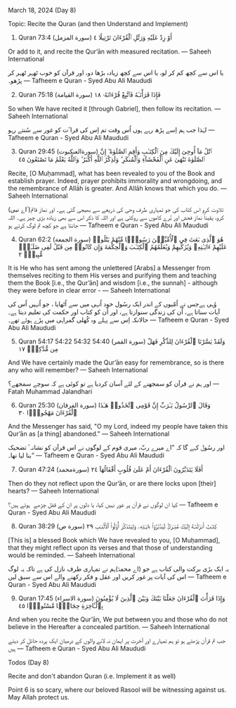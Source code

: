 March 18, 2024 (Day 8)

Topic: Recite the Quran (and then Understand and Implement)

1) Quran 73:4 (سورة المزمل)
أَوْ زِدْ عَلَيْهِ وَرَتِّلِ ٱلْقُرْءَانَ تَرْتِيلًا ٤

Or add to it, and recite the Qur’ān with measured recitation.
— Saheeh International

یا اس سے کچھ کم کر لو، یا اس سے کچھ زیادہ بڑھا دو، اور قرآن کو خوب ٹھہر ٹھہر کر پڑھو۔
— Tafheem e Quran - Syed Abu Ali Maududi

2) Quran 75:18 (سورة القيامة)
فَإِذَا قَرَأْنَـٰهُ فَٱتَّبِعْ قُرْءَانَهُۥ ١٨

So when We have recited it [through Gabriel], then follow its recitation.
— Saheeh International

لہٰذا جب ہم اِسے پڑھ رہے ہوں اُس وقت تم اِس کی قراٴت کو غور سے سُنتے رہو
— Tafheem e Quran - Syed Abu Ali Maududi

3) Quran 29:45 (سورةالعنكبوت)
ٱتْلُ مَآ أُوحِىَ إِلَيْكَ مِنَ ٱلْكِتَـٰبِ وَأَقِمِ ٱلصَّلَوٰةَ ۖ إِنَّ ٱلصَّلَوٰةَ تَنْهَىٰ عَنِ ٱلْفَحْشَآءِ وَٱلْمُنكَرِ ۗ وَلَذِكْرُ ٱللَّهِ أَكْبَرُ ۗ وَٱللَّهُ يَعْلَمُ مَا تَصْنَعُونَ ٤٥

Recite, [O Muḥammad], what has been revealed to you of the Book and establish prayer. Indeed, prayer prohibits immorality and wrongdoing, and the remembrance of Allāh is greater. And Allāh knows that which you do.
— Saheeh International

(اے نبی ؐ)تلاوت کرو اس کتاب کی جو تمہاری طرف وحی کی ذریعے سے بھیجی گئی ہے۔ اور نماز قائم کرو، یقیناً نماز فحش اور بُرے کاموں سے روکتی ہے اور اللہ کا ذکر اس سے بھی زیادہ بڑی چیز ہے۔ اللہ جانتا ہے جو کچھ تم لوگ کرتے ہو
— Tafheem e Quran - Syed Abu Ali Maududi

4) Quran 62:2 (سورة الجمعة)
هُوَ ٱلَّذِى بَعَثَ فِى ٱلْأُمِّيِّـۧنَ رَسُولًۭا مِّنْهُمْ يَتْلُوا۟ عَلَيْهِمْ ءَايَـٰتِهِۦ وَيُزَكِّيهِمْ وَيُعَلِّمُهُمُ ٱلْكِتَـٰبَ وَٱلْحِكْمَةَ وَإِن كَانُوا۟ مِن قَبْلُ لَفِى ضَلَـٰلٍۢ مُّبِينٍۢ ٢

It is He who has sent among the unlettered [Arabs] a Messenger from themselves reciting to them His verses and purifying them and teaching them the Book [i.e., the Qur’ān] and wisdom [i.e., the sunnah] - although they were before in clear error -
— Saheeh International

وُہی ہےجس نے اُمّیوں کے اندر ایک رسُول خود اُنہی میں سے اُٹھایا ، جو اُنہیں اُس کی آیات سناتا ہے، اُن کی زندگی سنوارتا ہے، اور اُن کو کتاب اور حکمت کی تعلیم دیتا ہے۔ حالانکہ اِس سے پہلے وہ کُھلی گمراہی میں پڑے ہوئے تھے۔
— Tafheem e Quran - Syed Abu Ali Maududi

5) Quran 54:17 54:22 54:32 54:40 (سورة القمر)
وَلَقَدْ يَسَّرْنَا ٱلْقُرْءَانَ لِلذِّكْرِ فَهَلْ مِن مُّدَّكِرٍۢ ١٧

And We have certainly made the Qur’ān easy for remembrance, so is there any who will remember?
— Saheeh International

اور ہم نے قرآن کو سمجھنے کے لئے آسان کردیا ہے تو کوئی ہے کہ سوچے سمجھے؟
— Fatah Muhammad Jalandhari

6) Quran 25:30 (سورة الفرقان)
وَقَالَ ٱلرَّسُولُ يَـٰرَبِّ إِنَّ قَوْمِى ٱتَّخَذُوا۟ هَـٰذَا ٱلْقُرْءَانَ مَهْجُورًۭا ٣٠

And the Messenger has said, "O my Lord, indeed my people have taken this Qur’ān as [a thing] abandoned."
— Saheeh International

اور رسُولؐ کہے گا کہ ”اے میرے ربّ، میری قوم کے لوگوں نے اس قرآن کو نشانہٴ تضحیک بنا لیا تھا۔“
— Tafheem e Quran - Syed Abu Ali Maududi

7) Quran 47:24 (سورةمحمد)
أَفَلَا يَتَدَبَّرُونَ ٱلْقُرْءَانَ أَمْ عَلَىٰ قُلُوبٍ أَقْفَالُهَآ ٢٤

Then do they not reflect upon the Qur’ān, or are there locks upon [their] hearts?
— Saheeh International

کیا ان لوگوں نے قرآن پر غور نہیں کیا، یا دلوں پر ان کے قفل چڑھے  ہوئے ہیں؟
— Tafheem e Quran - Syed Abu Ali Maududi

8) Quran 38:29 (سورة ص)
كِتَـٰبٌ أَنزَلْنَـٰهُ إِلَيْكَ مُبَـٰرَكٌۭ لِّيَدَّبَّرُوٓا۟ ءَايَـٰتِهِۦ وَلِيَتَذَكَّرَ أُو۟لُوا۟ ٱلْأَلْبَـٰبِ ٢٩

[This is] a blessed Book which We have revealed to you, [O Muḥammad], that they might reflect upon its verses and that those of understanding would be reminded.
— Saheeh International

یہ ایک بڑی برکت والی کتاب ہے جو (اے محمدؐ)ہم نے تمہاری طرف نازل کی ہے تاکہ یہ لوگ اس کی آیات پر غور کریں اور عقل و فکر رکھنے والے اس سے سبق لیں
— Tafheem e Quran - Syed Abu Ali Maududi

9) Quran 17:45 (سورة الاسراء)
وَإِذَا قَرَأْتَ ٱلْقُرْءَانَ جَعَلْنَا بَيْنَكَ وَبَيْنَ ٱلَّذِينَ لَا يُؤْمِنُونَ بِٱلْـَٔاخِرَةِ حِجَابًۭا مَّسْتُورًۭا ٤٥

And when you recite the Qur’ān, We put between you and those who do not believe in the Hereafter a concealed partition.
— Saheeh International

جب تم قرآن پڑھتے ہو تو ہم تمہارے اور آخرت پر ایمان نہ لانے والوں کے درمیان ایک پردہ حائل کر دیتے ہیں
— Tafheem e Quran - Syed Abu Ali Maududi

Todos (Day 8)

Recite and don't abandon Quran (i.e. Implement it as well)

Point 6 is so scary, where our beloved Rasool will be witnessing against us. May Allah protect us.

